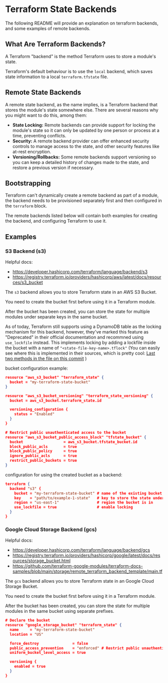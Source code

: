 # Terraform State Backends

The following README will provide an explanation on terraform backends, and some examples of remote backends. 

## What Are Terraform Backends?

A Terraform "backend" is the method Terraform uses to store a module's state.

Terraform's default behaviour is to use the `local` backend, which saves state information to a local `terraform.tfstate` file. 


## Remote State Backends
A remote state backend, as the name implies, is a Terraform backend that stores the module's state somewhere else. 
There are several reasons why you might want to do this, among them:
- **State Locking:** Remote backends can provide support for locking the module's state so it can only be updated by one person or process at a time, preventing conflicts.
- **Security:** A remote backend provider can offer enhanced security controls to manage access to the state, and other security features like at-rest encryption.
- **Versioning/Rollbacks:** Some remote backends support versioning so you can keep a detailed history of changes made to the state, and restore a previous version if necessary.


## Bootstrapping
Terraform can't dynamically create a remote backend as part of a module, the backend needs to be provisioned separately first and then configured in the `terraform` block.

The remote backends listed below will contain both examples for creating the backend, and configuring Terraform to use it.

## Examples

### S3 Backend (s3)
Helpful docs:
- https://developer.hashicorp.com/terraform/language/backend/s3
- https://registry.terraform.io/providers/hashicorp/aws/latest/docs/resources/s3_bucket

The `s3` backend allows you to store Terraform state in an AWS S3 Bucket.

You need to create the bucket first before using it in a Terraform module.

After the bucket has been created, you can store the state for multiple modules under separate keys in the same bucket.

As of today, Terraform still supports using a DynamoDB table as the locking mechanism for this backend, however, they've marked this feature as "Deprecated" in their official documentation and recommned using `use_lockfile` instead. This implements locking by adding a lockfile inside the bucket with a name of `"<state-file-key-name>.tflock"` 
(You can easily see where this is implemented in their sources, which is pretty cool: [Last two methods in the file on this commit](https://github.com/terraform-google-modules/terraform-docs-samples/blob/main/storage/remote_terraform_backend_template/main.tf)  )

bucket configuration example:
```JSON
resource "aws_s3_bucket" "terraform_state" {
  bucket = "my-terraform-state-bucket"
}

resource "aws_s3_bucket_versioning" "terraform_state_versioning" {
  bucket = aws_s3_bucket.terraform_state.id

  versioning_configuration {
    status = "Enabled"
  }
}

# Restrict public unauthenticated access to the bucket
resource "aws_s3_bucket_public_access_block" "tfstate_bucket" {
  bucket                  = aws_s3_bucket.tfstate_bucket.id
  block_public_acls       = true
  block_public_policy     = true
  ignore_public_acls      = true
  restrict_public_buckets = true
}
```

configuration for using the created bucket as a backend:
```json
terraform {
  backend "s3" {
    bucket = "my-terraform-state-bucket" # name of the existing bucket
    key    = "path/to/example-1-state"   # key to store the state under 
    region = "us-east-1"                 # region the bucket is in
    use_lockfile = true                  # enable locking
  }
}
```

### Google Cloud Storage Backend (gcs)
Helpful docs:
- https://developer.hashicorp.com/terraform/language/backend/gcs
- https://registry.terraform.io/providers/hashicorp/google/latest/docs/resources/storage_bucket.html
- https://github.com/terraform-google-modules/terraform-docs-samples/blob/main/storage/remote_terraform_backend_template/main.tf

The `gcs` backend allows you to store Terraform state in an Google Cloud Storage Bucket.

You need to create the bucket first before using it in a Terraform module.

After the bucket has been created, you can store the state for multiple modules in the same bucket using separate prefixes.

```json
# Declare the bucket 
resource "google_storage_bucket" "terraform_state" {
  name     = "my-terraform-state-bucket"
  location = "US"

  force_destroy               = false
  public_access_prevention    = "enforced" # Restrict public unauthenticated access to the bucket
  uniform_bucket_level_access = true

  versioning {
    enabled = true
  }
}
```

